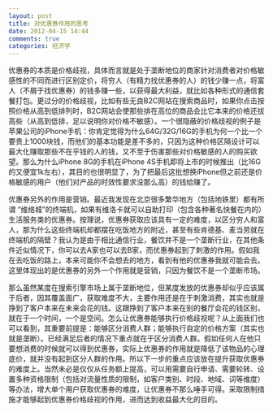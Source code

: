 ```yaml
---
layout: post
title: 对优惠券作用的思考
date: 2012-04-15 14:44
comments: true
categories: 经济学
---
```

优惠券的本质是价格歧视，具体而言就是处于垄断地位的商家针对消费者对价格敏感性的不同而进行区别定价，将穷人（有精力找优惠券的人）的钱少赚一点，将富人（不屑于找优惠券）的钱多赚一些，以获得最大利益，就比如各种形式的通信套餐打包。更过分的价格歧视，比如有些无良B2C网站在搜索商品时，如果你点击按照价格从高到低排列时，B2C网站会使那些排在高位的商品会比它本来的价格还拔高些（从高到低排，足以说明你对价格不敏感）。一个很隐蔽的价格歧视的例子是苹果公司的iPhone手机：你肯定觉得为什么64G/32G/16G的手机为何一个比一个要贵上1000块钱，而他们的基本功能是差不多的，只因为这种价格区隔设计可以最大化赚取那些不在乎钱的人的钱，又不至于伤害那些对价格敏感的人的购买欲望。那么为什么iPhone 8G的手机在iPhone 4S手机即将上市的时候推出（比16G的又便宜1k左右），其目的也很明显了，为了把最后这批想换iPhone但之前还是价格敏感的用户（他们对产品的时效性要求没那么高）的钱给赚了。

优惠券另外的作用是营销。最近我发现在北京很多繁华地方（包括地铁里）都有所谓 “维络城”的终端机，如果有维洛卡就可以自助打印（包含各种著名快餐在内的）生活服务类的优惠券。按理说，优惠券获取应该具有一定的难度，以区分穷人和富人，那为什么这些终端机却都摆在吃饭地方的附近，甚至有些肯德基、麦当劳就在终端机的隔壁？我认为是由于相比通信行业，餐饮并不是一个垄断行业，在其他条件近似情况下，你可以去A家也可以去B家，而优惠券起到了刺激的作用。假如我在去吃饭的路上，本来可能你不会想去的地方，看到有他的优惠券我就可能会去。这里体现出的是优惠券的另外一个作用就是营销，只因为餐饮不是一个垄断市场。

那么虽然某度在搜索引擎市场上属于垄断地位，但某度发放的优惠券却似乎应该属于后者，因其覆盖面广，获取难度不大，主要作用还是在于刺激消费，其实也就是挣到了客户本来在未来会花的钱。这跟挣到了客户本来在别的餐厅会花的钱区别，就在于一个时间，一个是空间。怎么让优惠券能够执行价格歧视呢？从上面我们也可以看到，其重要前提是：能够区分消费人群；能够执行自定的价格方案（其实也就是垄断）。已经满足后者的情况下重点就在于区分消费人群。假如任何人在他只要想消费的时候就可以得到优惠券，实际上优惠券的作用就是降低了该物品的心理底价，就并没有起到区分人群的作用。所以下一步的重点应该放在提升获取优惠券的难度上。当然未必是仅仅从任务额上提高，可以用需要自行申请、需要轮转、设置多种资格限制（包括对流量性质的限制，如客户类别、时段、地域、词等维度）等办法，增大单个用户获取优惠券的难度，让优惠券不那么唾手可得。采取限制措施才能够起到优惠券价格歧视的作用，进而达到收益最大化的目的。
